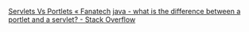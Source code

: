 [Servlets Vs Portlets « Fanatech](https://fanatech.wordpress.com/servlets-vs-portlets/)
[java - what is the difference between a portlet and a servlet? - Stack Overflow](https://stackoverflow.com/questions/1480528/what-is-the-difference-between-a-portlet-and-a-servlet)
